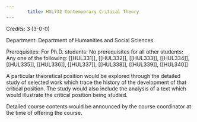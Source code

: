 ```yaml
---
        title: HUL732 Contemporary Critical Theory
---
```

Credits: 3 (3-0-0)

Department: Department of Humanities and Social Sciences

Prerequisites: For Ph.D. students: No prerequisites for all other students: Any one of the following: [[HUL331]], [[HUL332]], [[HUL333]], [[HUL334]], [[HUL335]], [[HUL336]], [[HUL337]], [[HUL338]], [[HUL339]], [[HUL340]]

A particular theoretical position would be explored through the detailed study of selected work which trace the history of the development of that critical position. The study would also include the analysis of a text which would illustrate the critical position being studied.

Detailed course contents would be announced by the course coordinator at the time of offering the course.